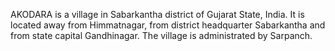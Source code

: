 AKODARA is a village in Sabarkantha district of Gujarat State, India. It is located away from Himmatnagar, from district headquarter Sabarkantha and from state capital Gandhinagar. The village is administrated by Sarpanch.
